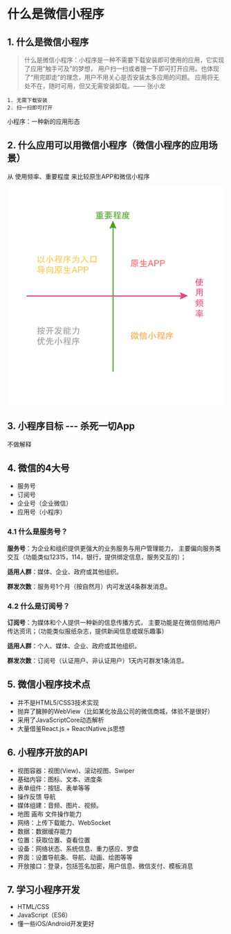 # 什么是微信小程序


## 1. 什么是微信小程序

> 什么是微信小程序：小程序是一种不需要下载安装即可使用的应用，它实现了应用“触手可及”的梦想，
用户扫一扫或者搜一下即可打开应用。也体现了“用完即走”的理念，用户不用关心是否安装太多应用的问题。
应用将无处不在，随时可用，但又无需安装卸载。—— 张小龙

    1. 无需下载安装
    2. 扫一扫即可打开

小程序：一种新的应用形态

## 2. 什么应用可以用微信小程序（微信小程序的应用场景）

从 使用频率、重要程度 来比较原生APP和微信小程序

![比较](./images/1.1.png)

## 3. 小程序目标 --- 杀死一切App

不做解释

## 4. 微信的4大号

 * 服务号
 * 订阅号
 * 企业号（企业微信）
 * 应用号（小程序）

### 4.1 什么是服务号？

**服务号**：为企业和组织提供更强大的业务服务与用户管理能力，
主要偏向服务类交互（功能类似12315，114，银行，提供绑定信息，服务交互的）；

**适用人群**：媒体、企业、政府或其他组织。

**群发次数**：服务号1个月（按自然月）内可发送4条群发消息。

### 4.2 什么是订阅号？

**订阅号**：为媒体和个人提供一种新的信息传播方式，
主要功能是在微信侧给用户传达资讯；（功能类似报纸杂志，提供新闻信息或娱乐趣事）

**适用人群**：个人、媒体、企业、政府或其他组织。

**群发次数**：订阅号（认证用户、非认证用户）1天内可群发1条消息。

## 5. 微信小程序技术点

* 并不是HTML5/CSS3技术实现
* 抛弃了臃肿的WebView（比如某化妆品公司的微信商城，体验不是很好）
* 采用了JavaScriptCore动态解析
* 大量借鉴React.js + ReactNative.js思想

## 6. 小程序开放的API

* 视图容器：视图(View)、滚动视图、Swiper
* 基础内容：图标、文本、进度条
* 表单组件：按钮、表单等等
* 操作反馈 导航
* 媒体组建：音频、图片、视频。
* 地图 画布 文件操作能力
* 网络：上传下载能力、WebSocket
* 数据：数据缓存能力
* 位置：获取位置、查看位置
* 设备：网络状态、系统信息、重力感应、罗盘
* 界面：设置导航条、导航、动画、绘图等等
* 开放接口：登录，包括签名加密，用户信息、微信支付、模板消息

## 7. 学习小程序开发

* HTML/CSS
* JavaScript（ES6）
* 懂一些iOS/Android开发更好

